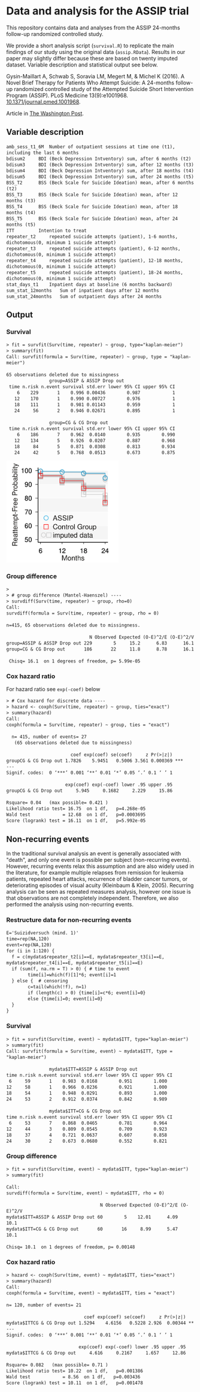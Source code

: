 # Data and analysis for the ASSIP trial
This repository contains data and analyses from the ASSIP 24-months follow-up randomized controlled study.

We provide a short analysis script (`survival.R`) to replicate the main findings of our study using the original data (`assip.RData`). Results in our paper may slightly differ because these are based on twenty imputed dataset. Variable description and statistical output see below.

Gysin-Maillart A, Schwab S, Soravia LM, Megert M, & Michel K (2016). A Novel Brief Therapy for Patients Who Attempt Suicide: A 24-months follow-up randomized controlled study of the Attempted Suicide Short Intervention Program (ASSIP). PLoS Medicine 13(9):e1001968. [10.1371/journal.pmed.1001968](http://journals.plos.org/plosmedicine/article?id=10.1371/journal.pmed.1001968).

Article in [The Washington Post](https://www.washingtonpost.com/news/to-your-health/wp/2016/04/07/how-old-fashioned-pen-to-paper-letters-could-help-pull-people-back-from-the-brink-of-suicide/).

## Variable description
    amb_sess_t1_6M	Number of outpatient sessions at time one (t1), including the last 6 months
    bdisum2		BDI (Beck Depression Intventory) sum, after 6 months (t2)
    bdisum3		BDI (Beck Depression Intventory) sum, after 12 months (t3)
    bdisum4		BDI (Beck Depression Intventory) sum, after 18 months (t4)
    bdisum5		BDI (Beck Depression Intventory) sum, after 24 months (t5)
    BSS_T2		BSS (Beck Scale for Suicide Ideation) mean, after 6 months (t2)
    BSS_T3		BSS (Beck Scale for Suicide Ideation) mean, after 12 months (t3)
    BSS_T4		BSS (Beck Scale for Suicide Ideation) mean, after 18 months (t4)
    BSS_T5		BSS (Beck Scale for Suicide Ideation) mean, after 24 months (t5)
    ITT			Intention to treat
    repeater_t2		repeated suicide attempts (patient), 1-6 months, dichotomous(0, minimum 1 suicide attempt)
    repeater_t3		repeated suicide attempts (patient), 6-12 months, dichotomous(0, minimum 1 suicide attempt)
    repeater_t4		repeated suicide attempts (patient), 12-18 months, dichotomous(0, minimum 1 suicide attempt)
    repeater_t5		repeated suicide attempts (patient), 18-24 months, dichotomous(0, minimum 1 suicide attempt)
    stat_days_t1	Inpatient days at baseline (6 months backward)
    sum_stat_12months	Sum of inpatient days after 12 months
    sum_stat_24months	Sum of outpatient days after 24 months
    
## Output
### Survival
	> fit = survfit(Surv(time, repeater) ~ group, type="kaplan-meier")
	> summary(fit)
	Call: survfit(formula = Surv(time, repeater) ~ group, type = "kaplan-meier")
	
	65 observations deleted due to missingness 
	                group=ASSIP & ASSIP Drop out 
	 time n.risk n.event survival std.err lower 95% CI upper 95% CI
	    6    229       1    0.996 0.00436        0.987            1
	   12    170       1    0.990 0.00727        0.976            1
	   18    111       1    0.981 0.01143        0.959            1
	   24     56       2    0.946 0.02671        0.895            1
	
	                group=CG & CG Drop out 
	 time n.risk n.event survival std.err lower 95% CI upper 95% CI
	    6    186       7    0.962  0.0140        0.935        0.990
	   12    134       5    0.926  0.0207        0.887        0.968
	   18     84       5    0.871  0.0308        0.813        0.934
	   24     42       5    0.768  0.0513        0.673        0.875
	   
<img src="https://raw.githubusercontent.com/schw4b/assip/master/survival.png" width="300">

### Group difference
	> 
	> # group difference (Mantel-Haenszel) ----
	> survdiff(Surv(time, repeater) ~ group, rho=0)
	Call:
	survdiff(formula = Surv(time, repeater) ~ group, rho = 0)
	
	n=415, 65 observations deleted due to missingness.
	
	                               N Observed Expected (O-E)^2/E (O-E)^2/V
	group=ASSIP & ASSIP Drop out 229        5     15.2      6.83      16.1
	group=CG & CG Drop out       186       22     11.8      8.78      16.1
	
	 Chisq= 16.1  on 1 degrees of freedom, p= 5.99e-05 

### Cox hazard ratio
For hazard ratio see ``exp(-coef)`` below

	> # Cox hazard for discrete data ----
	> hazard <- coxph(Surv(time, repeater) ~ group, ties="exact")
	> summary(hazard)
	Call:
	coxph(formula = Surv(time, repeater) ~ group, ties = "exact")
	
	  n= 415, number of events= 27 
	   (65 observations deleted due to missingness)
	
	                        coef exp(coef) se(coef)     z Pr(>|z|)    
	groupCG & CG Drop out 1.7826    5.9451   0.5006 3.561 0.000369 ***
	---
	Signif. codes:  0 ‘***’ 0.001 ‘**’ 0.01 ‘*’ 0.05 ‘.’ 0.1 ‘ ’ 1
	
	                      exp(coef) exp(-coef) lower .95 upper .95
	groupCG & CG Drop out     5.945     0.1682     2.229     15.86
	
	Rsquare= 0.04   (max possible= 0.421 )
	Likelihood ratio test= 16.75  on 1 df,   p=4.268e-05
	Wald test            = 12.68  on 1 df,   p=0.0003695
	Score (logrank) test = 16.11  on 1 df,   p=5.992e-05
	
## Non-recurring events

In the traditional survival analysis an event is generally associated with "death", and only one event is possible per subject (non-recurring events). However, recurring events relax this assumption and are also widely used in the literature, for example multiple relapses from remission for leukemia patients, repeated heart attacks, recurrence of bladder cancer tumors, or deteriorating episodes of visual acuity (Kleinbaum & Klein, 2005). Recurring analysis can be seen as repeated measures analysis, however one issue is that observations are not completely independent. Therefore, we also performed the analysis using non-recurring events.

### Restructure data for non-recurring events
	E='Suizidversuch (mind. 1)'
	time=rep(NA,120)
	event=rep(NA,120)
	for (i in 1:120) {
  	  f = c(mydata$repeater_t2[i]==E, mydata$repeater_t3[i]==E, mydata$repeater_t4[i]==E, mydata$repeater_t5[i]==E)
  	  if (sum(f, na.rm = T) > 0) { # time to event
    	    time[i]=which(f)[1]*6; event[i]=1
  	  } else {  # censoring
    	    c=tail(which(!f), n=1)
    	    if (length(c) > 0) {time[i]=c*6; event[i]=0}
    	    else {time[i]=0; event[i]=0}
  	  }
	}

### Survival
	> fit = survfit(Surv(time, event) ~ mydata$ITT, type="kaplan-meier")
	> summary(fit)
	Call: survfit(formula = Surv(time, event) ~ mydata$ITT, type = "kaplan-meier")

        	        mydata$ITT=ASSIP & ASSIP Drop out 
	time n.risk n.event survival std.err lower 95% CI upper 95% CI
	 6     59       1    0.983  0.0168        0.951        1.000
	12     58       1    0.966  0.0236        0.921        1.000
	18     54       1    0.948  0.0291        0.893        1.000
	24     53       2    0.912  0.0374        0.842        0.989

        	        mydata$ITT=CG & CG Drop out 
	time n.risk n.event survival std.err lower 95% CI upper 95% CI
	 6     53       7    0.868  0.0465        0.781        0.964
	12     44       3    0.809  0.0545        0.709        0.923
	18     37       4    0.721  0.0637        0.607        0.858
	24     30       2    0.673  0.0680        0.552        0.821

### Group difference
	> fit = survfit(Surv(time, event) ~ mydata$ITT, type="kaplan-meier")
	> summary(fit)
	
	Call:
	survdiff(formula = Surv(time, event) ~ mydata$ITT, rho = 0)

	                                   N Observed Expected (O-E)^2/E (O-E)^2/V
	mydata$ITT=ASSIP & ASSIP Drop out 60        5    12.01      4.09      10.1
	mydata$ITT=CG & CG Drop out       60       16     8.99      5.47      10.1
	
 	Chisq= 10.1  on 1 degrees of freedom, p= 0.00148

### Cox hazard ratio

	> hazard <- coxph(Surv(time, event) ~ mydata$ITT, ties="exact")
	> summary(hazard)
	Call:
	coxph(formula = Surv(time, event) ~ mydata$ITT, ties = "exact")

  	n= 120, number of events= 21 
	
	                             coef exp(coef) se(coef)     z Pr(>|z|)   
	mydata$ITTCG & CG Drop out 1.5294    4.6156   0.5228 2.926  0.00344 **
	---
	Signif. codes:  0 ‘***’ 0.001 ‘**’ 0.01 ‘*’ 0.05 ‘.’ 0.1 ‘ ’ 1
	
	                           exp(coef) exp(-coef) lower .95 upper .95
	mydata$ITTCG & CG Drop out     4.616     0.2167     1.657     12.86
	
	Rsquare= 0.082   (max possible= 0.71 )
	Likelihood ratio test= 10.22  on 1 df,   p=0.001386
	Wald test            = 8.56  on 1 df,   p=0.003436
	Score (logrank) test = 10.11  on 1 df,   p=0.001478
